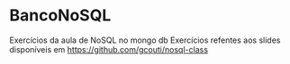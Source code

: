 # BancoNoSQL
Exercícios da aula de NoSQL no mongo db
Exercícios refentes aos slides disponíveis em https://github.com/gcouti/nosql-class